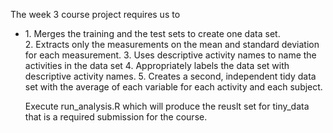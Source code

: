 The week 3 course project requires us to 

<ul>
<li>1. Merges the training and the test sets to create one data set.</li>
2. Extracts only the measurements on the mean and standard deviation for each measurement.
3. Uses descriptive activity names to name the activities in the data set
4. Appropriately labels the data set with descriptive activity names.
5. Creates a second, independent tidy data set with the average of each variable for each activity and each subject.

Execute run_analysis.R which will produce the reuslt set for tiny_data that is a required submission for the course.
